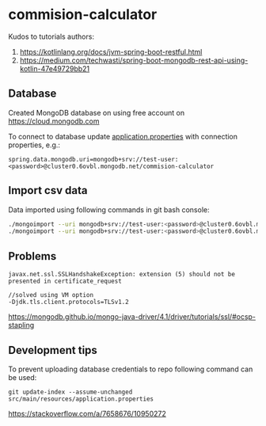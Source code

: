 # commision-calculator
Kudos to tutorials authors:
1. https://kotlinlang.org/docs/jvm-spring-boot-restful.html
2. https://medium.com/techwasti/spring-boot-mongodb-rest-api-using-kotlin-47e49729bb21

## Database
Created MongoDB database on using free account on https://cloud.mongodb.com

To connect to database update [application.properties](src/main/resources/application.properties) with connection properties, e.g.:
```properties
spring.data.mongodb.uri=mongodb+srv://test-user:<password>@cluster0.6ovbl.mongodb.net/commision-calculator
```

## Import csv data
Data imported using following commands in git bash console:
```bash
./mongoimport --uri mongodb+srv://test-user:<password>@cluster0.6ovbl.mongodb.net/commision-calculator --collection fee_wages --type CSV --file ./fee_wages.csv --headerline
./mongoimport --uri mongodb+srv://test-user:<password>@cluster0.6ovbl.mongodb.net/commision-calculator --collection transactions --type CSV --file ./transactions.csv --headerline
```

## Problems
```
javax.net.ssl.SSLHandshakeException: extension (5) should not be presented in certificate_request

//solved using VM option
-Djdk.tls.client.protocols=TLSv1.2
```
https://mongodb.github.io/mongo-java-driver/4.1/driver/tutorials/ssl/#ocsp-stapling

## Development tips

To prevent uploading database credentials to repo following command can be used:
```shell script
git update-index --assume-unchanged src/main/resources/application.properties
```
https://stackoverflow.com/a/7658676/10950272